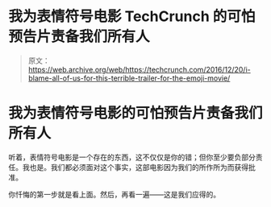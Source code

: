 # 我为表情符号电影 TechCrunch 的可怕预告片责备我们所有人

> 原文：<https://web.archive.org/web/https://techcrunch.com/2016/12/20/i-blame-all-of-us-for-this-terrible-trailer-for-the-emoji-movie/>

# 我为表情符号电影的可怕预告片责备我们所有人

听着，表情符号电影是一个存在的东西，这不仅仅是你的错；但你至少要负部分责任。我也是。我们都必须面对这个事实，这部电影因为我们的所作所为而获得批准。

你忏悔的第一步就是看上面。然后，再看一遍——这是我们应得的。